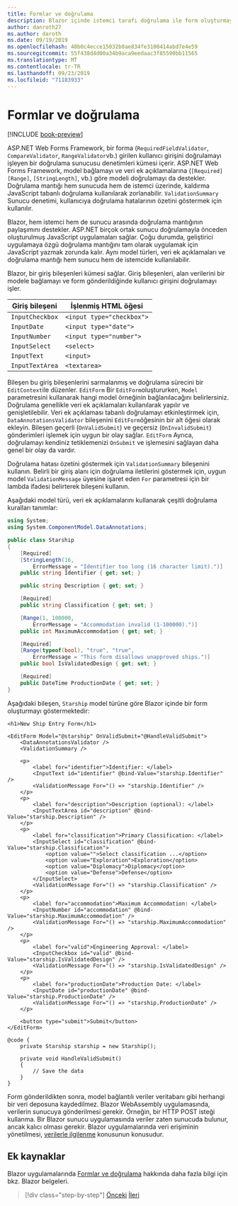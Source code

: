 ```yaml
---
title: Formlar ve doğrulama
description: Blazor içinde istemci tarafı doğrulama ile form oluşturmayı öğrenin.
author: danroth27
ms.author: daroth
ms.date: 09/19/2019
ms.openlocfilehash: 40b0c4ecce15032b0ae834fe3100414abd7e4e59
ms.sourcegitcommit: 55f438d4d00a34b9aca9eedaac3f85590bb11565
ms.translationtype: MT
ms.contentlocale: tr-TR
ms.lasthandoff: 09/23/2019
ms.locfileid: "71183933"
---
```

# <a name="forms-and-validation"></a>Formlar ve doğrulama

[!INCLUDE [book-preview](../../../includes/book-preview.md)]

ASP.NET Web Forms Framework, bir forma (`RequiredFieldValidator`, `CompareValidator`, `RangeValidator`vb.) girilen kullanıcı girişini doğrulamayı işleyen bir doğrulama sunucusu denetimleri kümesi içerir. ASP.NET Web Forms Framework, model bağlamayı ve veri ek açıklamalarına (`[Required]` `[Range]`, `[StringLength]`, vb.) göre modeli doğrulamayı da destekler. Doğrulama mantığı hem sunucuda hem de istemci üzerinde, kaldırma JavaScript tabanlı doğrulama kullanılarak zorlanabilir. `ValidationSummary` Sunucu denetimi, kullanıcıya doğrulama hatalarının özetini göstermek için kullanılır.

Blazor, hem istemci hem de sunucu arasında doğrulama mantığının paylaşımını destekler. ASP.NET birçok ortak sunucu doğrulamayla önceden oluşturulmuş JavaScript uygulamaları sağlar. Çoğu durumda, geliştirici uygulamaya özgü doğrulama mantığını tam olarak uygulamak için JavaScript yazmak zorunda kalır. Aynı model türleri, veri ek açıklamaları ve doğrulama mantığı hem sunucu hem de istemcide kullanılabilir.

Blazor, bir giriş bileşenleri kümesi sağlar. Giriş bileşenleri, alan verilerini bir modele bağlamayı ve form gönderildiğinde kullanıcı girişini doğrulamayı işler.

|Giriş bileşeni|İşlenmiş HTML öğesi    |
|---------------|-------------------------|
|`InputCheckbox`|`<input type="checkbox">`|
|`InputDate`    |`<input type="date">`    |
|`InputNumber`  |`<input type="number">`  |
|`InputSelect`  |`<select>`               |
|`InputText`    |`<input>`                |
|`InputTextArea`|`<textarea>`             |

Bileşen bu giriş bileşenlerini sarmalanmış ve doğrulama sürecini bir `EditContext`ile düzenler. `EditForm` Bir `EditForm`oluştururken, `Model` parametresini kullanarak hangi model örneğinin bağlanılacağını belirlersiniz. Doğrulama genellikle veri ek açıklamaları kullanılarak yapılır ve genişletilebilir. Veri ek açıklaması tabanlı doğrulamayı etkinleştirmek için, `DataAnnotationsValidator` bileşenini `EditForm`öğesinin bir alt öğesi olarak ekleyin. Bileşen geçerli (`OnValidSubmit`) ve geçersiz (`OnInvalidSubmit`) gönderimleri işlemek için uygun bir olay sağlar. `EditForm` Ayrıca, doğrulamayı kendiniz tetiklemenizi `OnSubmit` ve işlemesini sağlayan daha genel bir olay da vardır.

Doğrulama hatası özetini göstermek için `ValidationSummary` bileşenini kullanın. Belirli bir giriş alanı için doğrulama iletilerini göstermek için, uygun model `ValidationMessage` üyesine işaret eden `For` parametresi için bir lambda ifadesi belirterek bileşeni kullanın.

Aşağıdaki model türü, veri ek açıklamalarını kullanarak çeşitli doğrulama kuralları tanımlar:

```csharp
using System;
using System.ComponentModel.DataAnnotations;

public class Starship
{
    [Required]
    [StringLength(16, 
        ErrorMessage = "Identifier too long (16 character limit).")]
    public string Identifier { get; set; }

    public string Description { get; set; }

    [Required]
    public string Classification { get; set; }

    [Range(1, 100000, 
        ErrorMessage = "Accommodation invalid (1-100000).")]
    public int MaximumAccommodation { get; set; }

    [Required]
    [Range(typeof(bool), "true", "true", 
        ErrorMessage = "This form disallows unapproved ships.")]
    public bool IsValidatedDesign { get; set; }

    [Required]
    public DateTime ProductionDate { get; set; }
}
```

Aşağıdaki bileşen, `Starship` model türüne göre Blazor içinde bir form oluşturmayı göstermektedir:

```razor
<h1>New Ship Entry Form</h1>

<EditForm Model="@starship" OnValidSubmit="@HandleValidSubmit">
    <DataAnnotationsValidator />
    <ValidationSummary />

    <p>
        <label for="identifier">Identifier: </label>
        <InputText id="identifier" @bind-Value="starship.Identifier" />
        <ValidationMessage For="() => "starship.Identifier" />
    </p>
    <p>
        <label for="description">Description (optional): </label>
        <InputTextArea id="description" @bind-Value="starship.Description" />
    </p>
    <p>
        <label for="classification">Primary Classification: </label>
        <InputSelect id="classification" @bind-Value="starship.Classification">
            <option value="">Select classification ...</option>
            <option value="Exploration">Exploration</option>
            <option value="Diplomacy">Diplomacy</option>
            <option value="Defense">Defense</option>
        </InputSelect>
        <ValidationMessage For="() => "starship.Classification" />
    </p>
    <p>
        <label for="accommodation">Maximum Accommodation: </label>
        <InputNumber id="accommodation" @bind-Value="starship.MaximumAccommodation" />
        <ValidationMessage For="() => "starship.MaximumAccommodation" />
    </p>
    <p>
        <label for="valid">Engineering Approval: </label>
        <InputCheckbox id="valid" @bind-Value="starship.IsValidatedDesign" />
        <ValidationMessage For="() => "starship.IsValidatedDesign" />
    </p>
    <p>
        <label for="productionDate">Production Date: </label>
        <InputDate id="productionDate" @bind-Value="starship.ProductionDate" />
        <ValidationMessage For="() => "starship.ProductionDate" />
    </p>

    <button type="submit">Submit</button>
</EditForm>

@code {
    private Starship starship = new Starship();

    private void HandleValidSubmit()
    {
        // Save the data
    }
}
```

Form gönderildikten sonra, model bağlantılı veriler veritabanı gibi herhangi bir veri deposuna kaydedilmez. Blazor WebAssembly uygulamasında, verilerin sunucuya gönderilmesi gerekir. Örneğin, bir HTTP POST isteği kullanma. Bir Blazor sunucu uygulamasında veriler zaten sunucuda bulunur, ancak kalıcı olması gerekir. Blazor uygulamalarında veri erişiminin yönetilmesi, [verilerle ilgilenme](data.md) konusunun konusudur.

## <a name="additional-resources"></a>Ek kaynaklar

Blazor uygulamalarında [Formlar ve doğrulama](/aspnet/core/blazor/forms-validation) hakkında daha fazla bilgi için bkz. Blazor belgeleri.

>[!div class="step-by-step"]
>[Önceki](state-management.md)
>[İleri](data.md)
